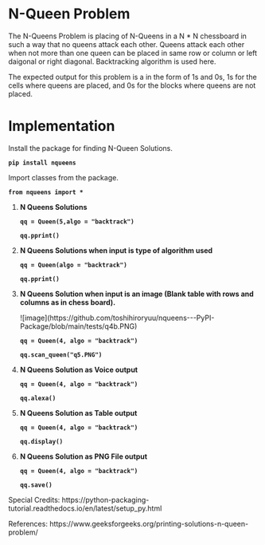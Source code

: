 # N-Queen Problem

The N-Queens Problem is placing of N-Queens in a N * N chessboard in such a way that no queens attack each other. Queens attack each other when not more than one queen can be placed in same row or column or left daigonal or right diagonal. Backtracking algorithm is used here.

The expected output for this problem is a in the form of 1s and 0s, 1s for the cells where queens are placed, and 0s for the blocks where queens are not placed.

# Implementation

Install the package for finding N-Queen Solutions. 
 <dl><code><b>pip install nqueens</b></code></dl>

Import classes from the package.
 <dl><code><b>from nqueens import *</b></code></dl>
  
1. <b>N Queens Solutions </b>
    <dl><code><b>qq = Queen(5,algo = "backtrack")</b></code></dl>
    <dl><code><b>qq.pprint()</b></code> </dl>
                 
2. <b>N Queens Solutions when input is type of algorithm used</b>
    <dl><code><b>qq = Queen(algo = "backtrack")</b></code></dl>
    <dl><code><b>qq.pprint()</b></code></dl>
    
3. <b>N Queens Solution when input is an image (Blank table with rows and columns as in chess board).</b>
     <dl>![image](https://github.com/toshihiroryuu/nqueens---PyPI-Package/blob/main/tests/q4b.PNG)</dl>
     <dl><code><b>qq = Queen(4, algo = "backtrack")</b></code></dl>
     <dl><code><b>qq.scan_queen("q5.PNG")</b></code></dl>

4. <b>N Queens Solution as Voice output </b> 
     <dl><code><b>qq = Queen(4, algo = "backtrack")</b></code></dl>
     <dl><code><b>qq.alexa()</b></code></dl>
     
5. <b>N Queens Solution as Table output </b>
     <dl><code><b>qq = Queen(4, algo = "backtrack")</b></code></dl>
     <dl><code><b>qq.display()</b></code></dl>
     
6. <b>N Queens Solution as PNG File output </b>
     <dl><code><b>qq = Queen(4, algo = "backtrack")</b></code></dl>
     <dl><code><b>qq.save()</b></code></dl>
     
     
     
<dl>Special Credits: https://python-packaging-tutorial.readthedocs.io/en/latest/setup_py.html </dl>
<dl>References: https://www.geeksforgeeks.org/printing-solutions-n-queen-problem/ </dl>
